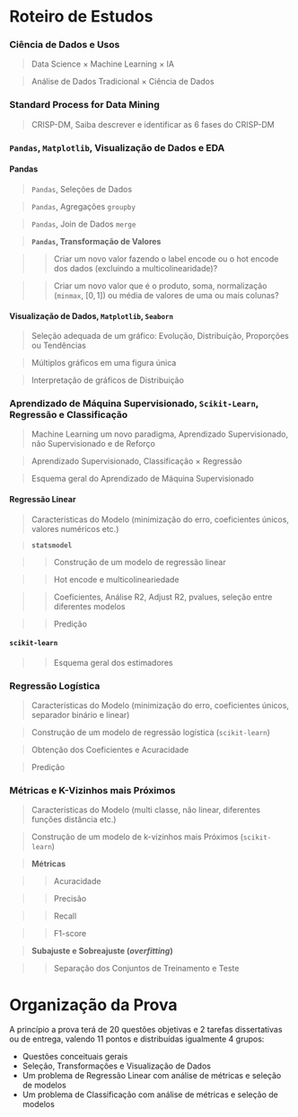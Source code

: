 # Roteiro de Estudos

### Ciência de Dados e Usos
> Data Science $\times$  Machine Learning $\times$ IA

> Análise de Dados Tradicional $\times$ Ciência de Dados

### Standard Process for Data Mining
> CRISP-DM, Saiba descrever e identificar as 6 fases do CRISP-DM

### `Pandas`, `Matplotlib`, Visualização de Dados e EDA
#### Pandas
> `Pandas`, Seleções de Dados

> `Pandas`, Agregações `groupby`

> `Pandas`, Join de Dados `merge`

> **`Pandas`, Transformação de Valores**

>> Criar um novo valor fazendo o label encode ou o hot encode dos dados (excluindo a multicolinearidade)?

>> Criar um novo valor que é o produto, soma, normalização (`minmax`, $[0,1]$) ou média de valores de uma ou mais colunas?

#### Visualização de Dados, `Matplotlib`, `Seaborn`
> Seleção adequada de um gráfico: Evolução, Distribuição, Proporções ou Tendências

> Múltiplos gráficos em uma figura única

> Interpretação de gráficos de Distribuição

### Aprendizado de Máquina Supervisionado, `Scikit-Learn`, Regressão e Classificação

> Machine Learning um novo paradigma, Aprendizado Supervisionado, não Supervisionado e de Reforço

> Aprendizado Supervisionado, Classificação $\times$ Regressão 

> Esquema geral do Aprendizado de Máquina Supervisionado 

#### Regressão Linear 
> Características do Modelo (minimização do erro, coeficientes únicos, valores numéricos etc.)

> **`statsmodel`**

>> Construção de um modelo de regressão linear

>> Hot encode e multicolineariedade

>> Coeficientes, Análise R2, Adjust R2, pvalues, seleção entre diferentes modelos

>> Predição

#### `scikit-learn`
>> Esquema geral dos estimadores

### Regressão Logística
> Características do Modelo (minimização do erro, coeficientes únicos, separador binário e linear)

> Construção de um modelo de regressão logística (`scikit-learn`)

> Obtenção dos Coeficientes e Acuracidade

> Predição 

### Métricas e K-Vizinhos mais Próximos 
> Características do Modelo (multi classe, não linear, diferentes funções distância etc.)

> Construção de um modelo de k-vizinhos mais Próximos (`scikit-learn`)

> **Métricas**

>> Acuracidade

>> Precisão

>> Recall

>> F1-score

> **Subajuste e Sobreajuste (*overfitting*)**

>> Separação dos Conjuntos de Treinamento e Teste

# Organização da Prova

A princípio a prova terá de 20 questões objetivas e 2 tarefas dissertativas ou de entrega, valendo 11 pontos e distribuídas igualmente 4 grupos:

* Questões conceituais gerais
* Seleção, Transformações e Visualização de Dados 
* Um problema de Regressão Linear com análise de métricas e seleção de modelos
* Um problema de Classificação com análise de métricas e seleção de modelos











